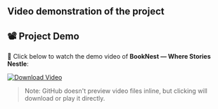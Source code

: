 ## Video demonstration of the project
## 📽️ Project Demo

🎥 Click below to watch the demo video of **BookNest — Where Stories Nestle**:

[![Download Video](https://img.shields.io/badge/▶️%20Watch%20Video-Demo-purple)](https://github.com/ManiSai-code/Book-Nest---where-stories-nestle/blob/main/Video%20Demo/projectdemo.mp4?raw=true)

> Note: GitHub doesn't preview video files inline, but clicking will download or play it directly.
